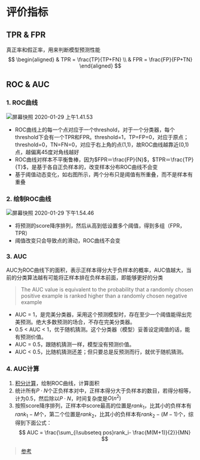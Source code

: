 # 评价指标

## TPR & FPR

真正率和假正率，用来判断模型预测性能
$$
\begin{aligned}
& TPR = \frac{TP}{TP+FN} \\  
& FPR = \frac{FP}{FP+TN}
\end{aligned}
$$
  
## ROC & AUC

### 1. ROC曲线
![屏幕快照 2020-01-29 上午1.41.53](/assets/屏幕快照%202020-01-29%20上午1.41.53.png)

- ROC曲线上的每一个点对应于一个threshold，对于一个分类器，每个threshold下会有一个TPR和FPR。threshold=1，TP=FP=0，对应于原点；threshold=0，TN=FN=0，对应于右上角的点(1,1)，故ROC曲线越靠近(0,1)点，越偏离45度对角线越好
- ROC曲线对样本不平衡鲁棒，因为$FPR＝\frac{FP}{N}$，$TPR＝\frac{TP}{T}$，是基于各自正负样本的，改变样本分布ROC曲线不会变
- 基于阈值动态变化，如右图所示，两个分布只是阈值有所重叠，而不是样本有重叠

### 2. 绘制ROC曲线

![屏幕快照 2020-01-29 下午1.54.46](/assets/屏幕快照%202020-01-29%20下午1.54.46.png)

- 将预测的score降序排列，然后从高到低设置多个阈值，得到多组（FPR，TPR）
- 阈值改变只会导致点的滑动，ROC曲线不会变

### 3. AUC
AUC为ROC曲线下的面积，表示正样本得分大于负样本的概率，AUC值越大，当前的分类算法越有可能将正样本排在负样本前面，即能够更好的分类
> The AUC value is equivalent to the probability that a randomly chosen positive example is ranked higher than a randomly chosen negative example

- AUC = 1，是完美分类器，采用这个预测模型时，存在至少一个阈值能得出完美预测。绝大多数预测的场合，不存在完美分类器。
- 0.5 < AUC < 1，优于随机猜测。这个分类器（模型）妥善设定阈值的话，能有预测价值。
- AUC = 0.5，跟随机猜测一样，模型没有预测价值。
- AUC < 0.5，比随机猜测还差；但只要总是反预测而行，就优于随机猜测。

### 4. AUC计算
  1. [积分计算](https://www.zhihu.com/search?type=content&q=AUC%E8%AE%A1%E7%AE%97)，绘制ROC曲线，计算面积
  2. 统计所有$P \cdot N$个正负样本对中，正样本得分大于负样本的数目，若得分相等，计为0.5，然后除以$P \cdot N$，时间复杂度是$O(n^2)$
  3. 按照score降序排列，正样本中score最高的位置是$rank_1$，比其小的负样本有$rank_1-M$个，第二个位置是$rank_2$，比其小的负样本有$rank_2-(M-1)$个，综得到下面公式：
    $$
    AUC = \frac{\sum_{i\subseteq pos}rank_i- \frac{M(M+1)}{2}}{MN}
    $$

> [参考](https://zhwhong.cn/2017/04/14/ROC-AUC-Precision-Recall-analysis/#%E4%BA%8C%E3%80%81ROC%E6%9B%B2%E7%BA%BF)
